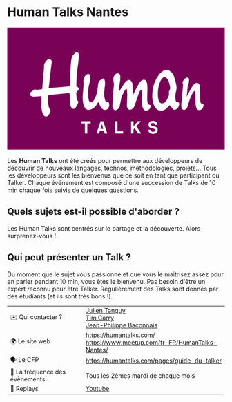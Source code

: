 # Human Talks Nantes

![logo](logo.jpeg)

Les **Human Talks** ont été créés pour permettre aux développeurs de découvrir de nouveaux langages, technos, méthodologies, projets...
Tous les développeurs sont les bienvenus que ce soit en tant que participant ou Talker. Chaque événement est composé d'une succession de Talks de 10 min chaque fois suivis de quelques questions.

## Quels sujets est-il possible d'aborder ?

Les Human Talks sont centrés sur le partage et la découverte. Alors surprenez-vous !

## Qui peut présenter un Talk ?

Du moment que le sujet vous passionne et que vous le maitrisez assez pour en parler pendant 10 min, vous êtes le bienvenu.
Pas besoin d'être un expert reconnu pour être Talker. Régulièrement des Talks sont donnés par des étudiants (et ils sont très bons !).

|                                |                                                                                                                                                                          |
| ------------------------------ | ------------------------------------------------------------------------------------------------------------------------------------------------------------------------ |
| ✉️ Qui contacter ?             | [Julien Tanguy](https://twitter.com/jutanguy) <br/>[Tim Carry](https://twitter.com/pixelastic)<br/>[Jean-Philippe Baconnais](https://twitter.com/JPhi_Baconnais) |
| 🌍 Le site web                 | https://humantalks.com/ <br/> https://www.meetup.com/fr-FR/HumanTalks-Nantes/                                                                                            |
| 🗣 Le CFP                       | https://humantalks.com/pages/guide-du-talker                                                                                                                             |
| 📆 La fréquence des évènements | Tous les 2èmes mardi de chaque mois                                                                                                                                      |
| 🎥 Replays                     | [Youtube](https://www.youtube.com/c/HumanTalks)                                                                                                                          |
